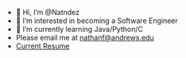 - 👋 Hi, I’m @Natndez
- 👀 I’m interested in becoming a Software Engineer
- 🌱 I’m currently learning Java/Python/C
- Please email me at nathanf@andrews.edu
- [Current Resume](https://github.com/Natndez/Natndez/files/8127734/2022_Resume.pdf)


<!---
Natndez/Natndez is a ✨ special ✨ repository because its `README.md` (this file) appears on your GitHub profile.
You can click the Preview link to take a look at your changes.
--->

